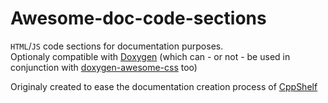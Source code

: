 # Awesome-doc-code-sections

`HTML`/`JS` code sections for documentation purposes.  
Optionaly compatible with [Doxygen](https://doxygen.nl/) (which can - or not - be used in conjunction with [doxygen-awesome-css](https://github.com/jothepro/doxygen-awesome-css) too)

Originaly created to ease the documentation creation process of [CppShelf](https://github.com/GuillaumeDua/CppShelf)
